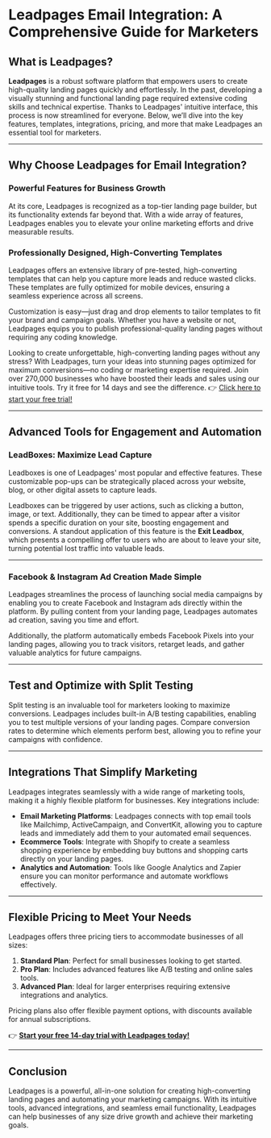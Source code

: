 # Leadpages Email Integration: A Comprehensive Guide for Marketers

## What is Leadpages?

**Leadpages** is a robust software platform that empowers users to create high-quality landing pages quickly and effortlessly. In the past, developing a visually stunning and functional landing page required extensive coding skills and technical expertise. Thanks to Leadpages' intuitive interface, this process is now streamlined for everyone. Below, we’ll dive into the key features, templates, integrations, pricing, and more that make Leadpages an essential tool for marketers.

---

## Why Choose Leadpages for Email Integration?

### Powerful Features for Business Growth

At its core, Leadpages is recognized as a top-tier landing page builder, but its functionality extends far beyond that. With a wide array of features, Leadpages enables you to elevate your online marketing efforts and drive measurable results.

### Professionally Designed, High-Converting Templates

Leadpages offers an extensive library of pre-tested, high-converting templates that can help you capture more leads and reduce wasted clicks. These templates are fully optimized for mobile devices, ensuring a seamless experience across all screens. 

Customization is easy—just drag and drop elements to tailor templates to fit your brand and campaign goals. Whether you have a website or not, Leadpages equips you to publish professional-quality landing pages without requiring any coding knowledge.

Looking to create unforgettable, high-converting landing pages without any stress? With Leadpages, turn your ideas into stunning pages optimized for maximum conversions—no coding or marketing expertise required. Join over 270,000 businesses who have boosted their leads and sales using our intuitive tools. Try it free for 14 days and see the difference. 👉 [Click here to start your free trial!](https://bit.ly/LEadPages)

---

## Advanced Tools for Engagement and Automation

### LeadBoxes: Maximize Lead Capture

Leadboxes is one of Leadpages' most popular and effective features. These customizable pop-ups can be strategically placed across your website, blog, or other digital assets to capture leads. 

Leadboxes can be triggered by user actions, such as clicking a button, image, or text. Additionally, they can be timed to appear after a visitor spends a specific duration on your site, boosting engagement and conversions. A standout application of this feature is the **Exit Leadbox**, which presents a compelling offer to users who are about to leave your site, turning potential lost traffic into valuable leads.

---

### Facebook & Instagram Ad Creation Made Simple

Leadpages streamlines the process of launching social media campaigns by enabling you to create Facebook and Instagram ads directly within the platform. By pulling content from your landing page, Leadpages automates ad creation, saving you time and effort. 

Additionally, the platform automatically embeds Facebook Pixels into your landing pages, allowing you to track visitors, retarget leads, and gather valuable analytics for future campaigns.

---

## Test and Optimize with Split Testing

Split testing is an invaluable tool for marketers looking to maximize conversions. Leadpages includes built-in A/B testing capabilities, enabling you to test multiple versions of your landing pages. Compare conversion rates to determine which elements perform best, allowing you to refine your campaigns with confidence.

---

## Integrations That Simplify Marketing

Leadpages integrates seamlessly with a wide range of marketing tools, making it a highly flexible platform for businesses. Key integrations include:

- **Email Marketing Platforms**: Leadpages connects with top email tools like Mailchimp, ActiveCampaign, and ConvertKit, allowing you to capture leads and immediately add them to your automated email sequences.
- **Ecommerce Tools**: Integrate with Shopify to create a seamless shopping experience by embedding buy buttons and shopping carts directly on your landing pages.
- **Analytics and Automation**: Tools like Google Analytics and Zapier ensure you can monitor performance and automate workflows effectively.

---

## Flexible Pricing to Meet Your Needs

Leadpages offers three pricing tiers to accommodate businesses of all sizes:

1. **Standard Plan**: Perfect for small businesses looking to get started.
2. **Pro Plan**: Includes advanced features like A/B testing and online sales tools.
3. **Advanced Plan**: Ideal for larger enterprises requiring extensive integrations and analytics.

Pricing plans also offer flexible payment options, with discounts available for annual subscriptions.

👉 **[Start your free 14-day trial with Leadpages today!](https://bit.ly/LEadPages)**

---

## Conclusion

Leadpages is a powerful, all-in-one solution for creating high-converting landing pages and automating your marketing campaigns. With its intuitive tools, advanced integrations, and seamless email functionality, Leadpages can help businesses of any size drive growth and achieve their marketing goals.
